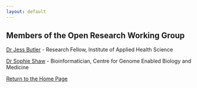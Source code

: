 ```yaml
---
layout: default
---
```


## Members of the Open Research Working Group

[Dr Jess Butler](https://www.abdn.ac.uk/people/jessicabutler) - Research Fellow, Institute of Applied Health Science 

[Dr Sophie Shaw](https://www.abdn.ac.uk/people/s.shaw) - Bioinformatician, Centre for Genome Enabled Biology and Medicine

[Return to the Home Page](./) 
